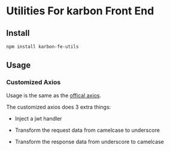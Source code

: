 # Utilities For karbon Front End

## Install

```bash
npm install karbon-fe-utils
```

## Usage

### Customized Axios

Usage is the same as the [offical axios](!https://github.com/axios/axios).

The customized axios does 3 extra things:

- Inject a jwt handler

- Transform the request data from camelcase to underscore

- Transform the response data from underscore to camelcase
